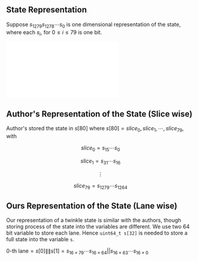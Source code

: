 
## State Representation
Suppose $s_{1279} s_{1278} \cdots s_0$ is one dimensional representation of the state, where each $s_i$, for $0 \leq i \leq 79$ is one bit.

![twinkle state](state.pdf)

## Author's Representation of the State (Slice wise)
Author's stored the state in $s[80]$ where $s[80] = {slice_0, slice_1, \cdots, slice_{79}}$,
with

$$slice_0 = s_{15} \cdots s_{0}$$

$$slice_1 = s_{31} \cdots s_{16}$$

$$\vdots$$

$$slice_{79} = s_{1279} \cdots s_{1264}$$

## Ours Representation of the State (Lane wise)
Our representation of a twinkle state is similar with the authors, though storing process of the
state into the variables are different. We use two 64 bit variable to store each lane. Hence
`uint64_t s[32]` is needed to store a full state into the variable `s`.

$0\text{-th lane} = s[0]\|\|s[1] = s_{16\times 79} \cdots s_{16\times 64} ||  s_{16\times 63} \cdots s_{16\times 0}$ 
